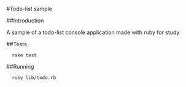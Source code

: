 #Todo-list sample

##Introduction

   A sample of a todo-list console application made with ruby for study

##Tests

```
  rake test
```

##Running

```
  ruby lib/todo.rb
```
